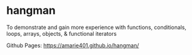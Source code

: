 # hangman
To demonstrate and gain more experience with  functions, conditionals, loops, arrays, objects, &amp; functional iterators

Github Pages: https://amarie401.github.io/hangman/
